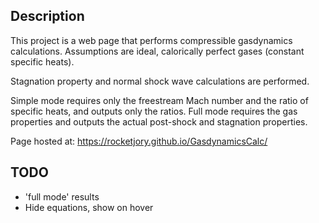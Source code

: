 ## Description

This project is a web page that performs compressible gasdynamics calculations.
Assumptions are ideal, calorically perfect gases (constant specific heats).

Stagnation property and normal shock wave calculations are performed.

Simple mode requires only the freestream Mach number and the ratio of specific heats, and outputs only the ratios.
Full mode requires the gas properties and outputs the actual post-shock and stagnation properties.

Page hosted at: https://rocketjory.github.io/GasdynamicsCalc/

## TODO

- 'full mode' results
- Hide equations, show on hover
